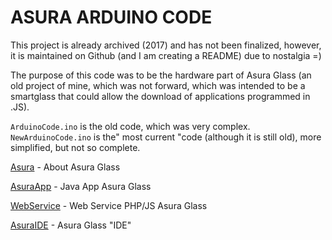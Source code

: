 # ASURA ARDUINO CODE

This project is already archived (2017) and has not been finalized, however, it is maintained on Github (and I am creating a README) due to nostalgia =)

The purpose of this code was to be the hardware part of Asura Glass (an old project of mine, which was not forward, which was intended to be a smartglass that could allow the download of applications programmed in .JS).

`ArduinoCode.ino` is the old code, which was very complex. `NewArduinoCode.ino` is the" most current "code (although it is still old), more simplified, but not so complete.

<a href="https://github.com/AsuraProject/asuraproject.github.com">Asura</a> - About Asura Glass

<a href="https://github.com/AsuraProject/AsuraApp">AsuraApp</a> - Java App Asura Glass

<a href="https://github.com/AsuraProject/WebService">WebService</a> - Web Service PHP/JS Asura Glass

<a href="https://github.com/AsuraProject/AsuraIDE">AsuraIDE</a> - Asura Glass "IDE"
